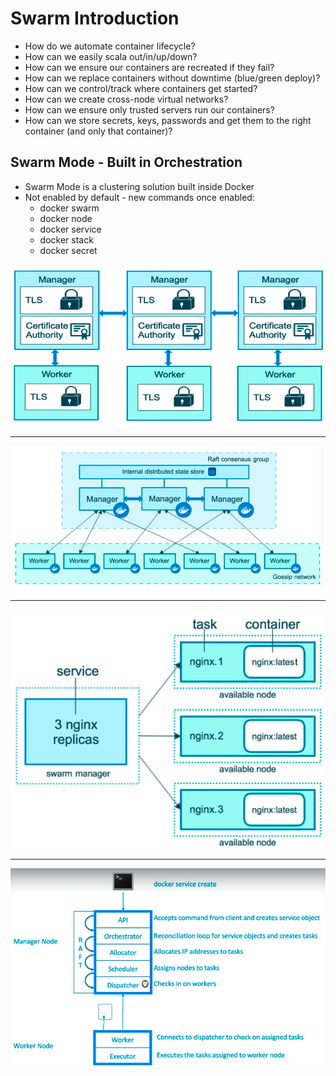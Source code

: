 # Swarm Introduction

- How do we automate container lifecycle?
- How can we easily scala out/in/up/down?
- How can we ensure our containers are recreated if they fail?
- How can we replace containers without downtime (blue/green deploy)?
- How can we control/track where containers get started?
- How can we create cross-node virtual networks?
- How can we ensure only trusted servers run our containers?
- How can we store secrets, keys, passwords and get them to the right container (and only that container)?

## Swarm Mode - Built in Orchestration

- Swarm Mode is a clustering solution built inside Docker
- Not enabled by default - new commands once enabled:
  - docker swarm
  - docker node
  - docker service
  - docker stack
  - docker secret

![Docker Swarm](../images/swarm.png)

---

![Docker Swarm Raft](../images/swarm-raft.png)

---

![Docker Service](../images/docker-service.png)

---

![Docker service create](../images/docker-service-create.png)
